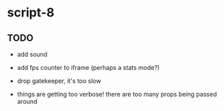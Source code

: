 # script-8

## TODO
- add sound

- add fps counter to iframe (perhaps a stats mode?)
- drop gatekeeper, it's too slow
- things are getting too verbose! there are too many props being passed around
